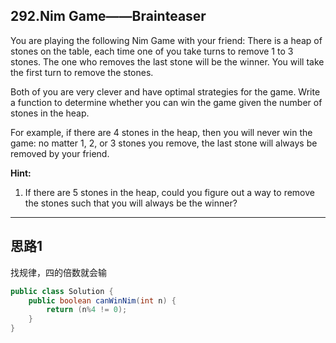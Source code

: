 ## 292.Nim Game——Brainteaser

You are playing the following Nim Game with your friend: There is a heap of stones on the table, each time one of you take turns to remove 1 to 3 stones. The one who removes the last stone will be the winner. You will take the first turn to remove the stones.

Both of you are very clever and have optimal strategies for the game. Write a function to determine whether you can win the game given the number of stones in the heap.

For example, if there are 4 stones in the heap, then you will never win the game: no matter 1, 2, or 3 stones you remove, the last stone will always be removed by your friend.

**Hint:**

1. If there are 5 stones in the heap, could you figure out a way to remove the stones such that you will always be the winner?

------

## 思路1

找规律，四的倍数就会输

```java
public class Solution {
    public boolean canWinNim(int n) {
        return (n%4 != 0);
    }
}
```

## 
